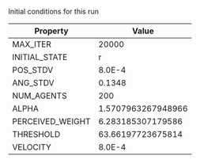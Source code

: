 Initial conditions for this run

| Property     | Value     |
|--------------|-----------|
|MAX_ITER|20000|
|INITIAL_STATE|r|
|POS_STDV|8.0E-4|
|ANG_STDV|0.1348|
|NUM_AGENTS|200|
|ALPHA| 1.5707963267948966|
|PERCEIVED_WEIGHT|6.283185307179586|
|THRESHOLD|63.66197723675814|
|VELOCITY|8.0E-4|